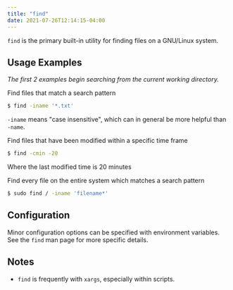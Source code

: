 ```yaml
---
title: "find"
date: 2021-07-26T12:14:15-04:00
---
```


`find` is the primary built-in utility for finding files on a GNU/Linux system.

## Usage Examples

_The first 2 examples begin searching from the current working directory._

Find files that match a search pattern

```bash
$ find -iname '*.txt'
```

`-iname` means "case insensitive", which can in general be more helpful than
`-name`.

Find files that have been modified within a specific time frame

```bash
$ find -cmin -20
```

Where the last modified time is 20 minutes

Find every file on the entire system which matches a search pattern

```bash
$ sudo find / -iname 'filename*'
```

## Configuration

Minor configuration options can be specified with environment variables. See the
`find` man page for more specific details.

## Notes

- `find` is frequently with `xargs`, especially within scripts.

